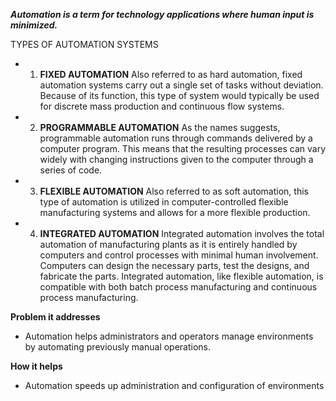 ***Automation is a term for technology applications where human input is minimized.***

TYPES OF AUTOMATION SYSTEMS

* 1. **FIXED AUTOMATION**
Also referred to as hard automation, fixed automation systems carry out a single set of tasks without deviation. Because of its function, this type of system would typically be used for discrete mass production and continuous flow systems. 
 
* 2. **PROGRAMMABLE AUTOMATION**
As the names suggests, programmable automation runs through commands delivered by a computer program. This means that the resulting processes can vary widely with changing instructions given to the computer through a series of code. 

* 3. **FLEXIBLE AUTOMATION**
Also referred to as soft automation, this type of automation is utilized in computer-controlled flexible manufacturing systems and allows for a more flexible production. 

* 4. **INTEGRATED AUTOMATION**
Integrated automation involves the total automation of manufacturing plants as it is entirely handled by computers and control processes with minimal human involvement. Computers can design the necessary parts, test the designs, and fabricate the parts. Integrated automation, like flexible automation, is compatible with both batch process manufacturing and continuous process manufacturing.

**Problem it addresses**
* Automation helps administrators and operators manage environments by automating previously manual operations.

**How it helps**
* Automation speeds up administration and configuration of environments
